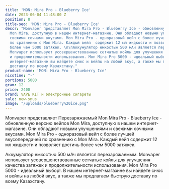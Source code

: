 ```yaml
---
title: 'MON: Mira Pro - Blueberry Ice'
date: 2023-06-04 11:48:00 Z
position: 8
title-seo: 'MON: Mira Pro - Blueberry Ice'
descr: "Monvaper представляет Mon Mira Pro - Blueberry Ice - обновленную версию вейпов
  Mon Mira, доступную в нашем интернет-магазине. Они обладают новыми улучшениями и
  свежими сочными вкусами. Mon Mira Pro - одноразовый вейп с более лучшей вкусопередачей
  по сравнению с Mon Mira. Каждый вейп  содержит 12 мл жидкости и позволяет достичь
  более чем 5000 затяжек. \n\nАккумулятор емкостью 500 мАч является перезаряжаемым.
  Monvaper использует усовершенствованные сетчатые койлы для улучшения качества затяжек
  и продолжительности использования. Mon Mira Pro 5000 - идеальный выбор!. В нашем
  интернет-магазине вы найдете снюс и вейпы на любой вкус, а также мы предлагаем быструю
  доставку по всему Казахстану."
product-name: 'MON: Mira Pro - Blueberry Ice'
nicotine: "-"
portions: 5000
gram: 12
price: 2400
brand: VAPE KIT и электронные сигареты
sale: new-snus
image: "/uploads/blueberry%20ice.png"
---
```


Monvaper представляет Перезаряжаемый Mon Mira Pro - Blueberry Ice - обновленную версию вейпов Mon Mira, доступную в нашем интернет-магазине. Они обладают новыми улучшениями и свежими сочными вкусами. Mon Mira Pro - одноразовый вейп с более лучшей вкусопередачей по сравнению с Mon Mira. Каждый вейп  содержит 12 мл жидкости и позволяет достичь более чем 5000 затяжек. 

Аккумулятор емкостью 500 мАч является перезаряжаемым. Monvaper использует усовершенствованные сетчатые койлы для улучшения качества затяжек и продолжительности использования. Mon Mira Pro 5000 - идеальный выбор!. В нашем интернет-магазине вы найдете снюс и вейпы на любой вкус, а также мы предлагаем быструю доставку по всему Казахстану.